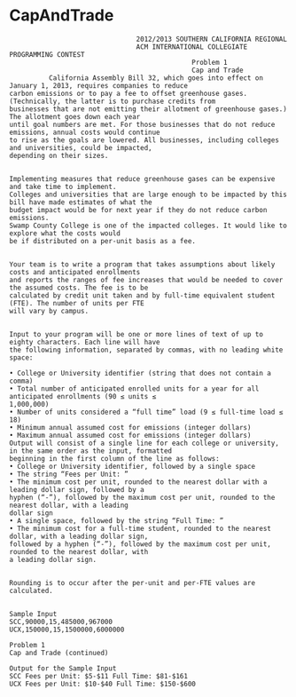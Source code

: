 # CapAndTrade

                                    2012/2013 SOUTHERN CALIFORNIA REGIONAL
                                    ACM INTERNATIONAL COLLEGIATE PROGRAMMING CONTEST
                                                  Problem 1
                                                  Cap and Trade
              California Assembly Bill 32, which goes into effect on January 1, 2013, requires companies to reduce
    carbon emissions or to pay a fee to offset greenhouse gases. (Technically, the latter is to purchase credits from
    businesses that are not emitting their allotment of greenhouse gases.) The allotment goes down each year
    until goal numbers are met. For those businesses that do not reduce emissions, annual costs would continue
    to rise as the goals are lowered. All businesses, including colleges and universities, could be impacted,
    depending on their sizes.


    Implementing measures that reduce greenhouse gases can be expensive and take time to implement.
    Colleges and universities that are large enough to be impacted by this bill have made estimates of what the
    budget impact would be for next year if they do not reduce carbon emissions.
    Swamp County College is one of the impacted colleges. It would like to explore what the costs would
    be if distributed on a per-unit basis as a fee.
    
    
    Your team is to write a program that takes assumptions about likely costs and anticipated enrollments
    and reports the ranges of fee increases that would be needed to cover the assumed costs. The fee is to be
    calculated by credit unit taken and by full-time equivalent student (FTE). The number of units per FTE
    will vary by campus.


    Input to your program will be one or more lines of text of up to eighty characters. Each line will have
    the following information, separated by commas, with no leading white space:

    • College or University identifier (string that does not contain a comma)
    • Total number of anticipated enrolled units for a year for all anticipated enrollments (90 ≤ units ≤
    1,000,000)
    • Number of units considered a “full time” load (9 ≤ full-time load ≤ 18)
    • Minimum annual assumed cost for emissions (integer dollars)
    • Maximum annual assumed cost for emissions (integer dollars)
    Output will consist of a single line for each college or university, in the same order as the input, formatted
    beginning in the first column of the line as follows:
    • College or University identifier, followed by a single space
    • The string “Fees per Unit: ”
    • The minimum cost per unit, rounded to the nearest dollar with a leading dollar sign, followed by a
    hyphen (“-”), followed by the maximum cost per unit, rounded to the nearest dollar, with a leading
    dollar sign
    • A single space, followed by the string “Full Time: ”
    • The minimum cost for a full-time student, rounded to the nearest dollar, with a leading dollar sign,
    followed by a hyphen (“-”), followed by the maximum cost per unit, rounded to the nearest dollar, with
    a leading dollar sign.


    Rounding is to occur after the per-unit and per-FTE values are calculated.
    
    
    Sample Input
    SCC,90000,15,485000,967000
    UCX,150000,15,1500000,6000000

    Problem 1
    Cap and Trade (continued)

    Output for the Sample Input
    SCC Fees per Unit: $5-$11 Full Time: $81-$161
    UCX Fees per Unit: $10-$40 Full Time: $150-$600
